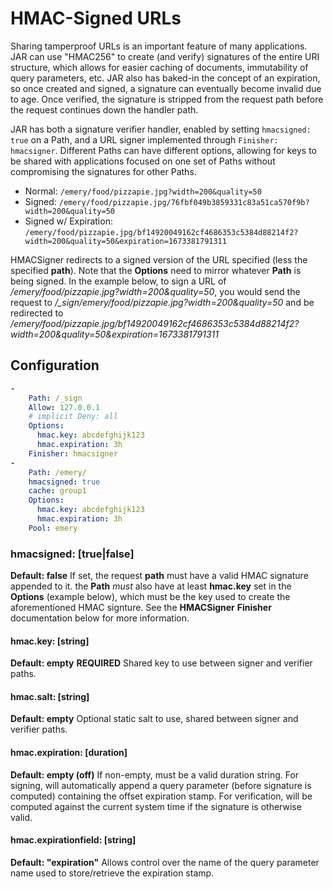 # HMAC-Signed URLs

Sharing tamperproof URLs is an important feature of many applications. JAR can use "HMAC256" to create (and verify) signatures of the entire URI structure, which allows for easier caching of documents, immutability of query parameters, etc. JAR also has baked-in the concept of an expiration, so once created and signed, a signature can eventually become invalid due to age. Once verified, the signature is stripped from the request path before the request continues down the handler path. 

JAR has both a signature verifier handler, enabled by setting `hmacsigned: true` on a Path, and a URL signer implemented through `Finisher: hmacsigner`. Different Paths can have different options, allowing for keys to be shared with applications focused on one set of Paths without compromising the signatures for other Paths.

* Normal: `/emery/food/pizzapie.jpg?width=200&quality=50`
* Signed: `/emery/food/pizzapie.jpg/76fbf049b3859331c83a51ca570f9b?width=200&quality=50`
* Signed w/ Expiration: `/emery/food/pizzapie.jpg/bf14920049162cf4686353c5384d88214f2?width=200&quality=50&expiration=1673381791311`

HMACSigner redirects to a signed version of the URL specified (less the specified **path**). Note that the **Options** need to mirror whatever **Path** is being signed. In the example below, to sign a URL of */emery/food/pizzapie.jpg?width=200&quality=50*, you would send the request to */_sign/emery/food/pizzapie.jpg?width=200&quality=50* and be redirected to */emery/food/pizzapie.jpg/bf14920049162cf4686353c5384d88214f2?width=200&quality=50&expiration=1673381791311*

## Configuration

```yaml
-
    Path: /_sign
    Allow: 127.0.0.1
    # implicit Deny: all
    Options:
      hmac.key: abcdefghijk123
      hmac.expiration: 3h
    Finisher: hmacsigner
-
    Path: /emery/
    hmacsigned: true
    cache: group1
    Options:
      hmac.key: abcdefghijk123
      hmac.expiration: 3h
    Pool: emery
```

### hmacsigned: [true|false]

**Default: false**
If set, the request **path** must have a valid HMAC signature appended to it. the **Path** *must* also have at least **hmac.key** set in the **Options** (example below), which must be the key used to create the aforementioned HMAC signture. See the **HMACSigner** **Finisher** documentation below for more information.

#### hmac.key: [string]

**Default: empty**
**REQUIRED**
Shared key to use between signer and verifier paths.

#### hmac.salt: [string]

**Default: empty**
Optional static salt to use, shared between signer and verifier paths.

#### hmac.expiration: [duration]

**Default: empty (off)**
If non-empty, must be a valid duration string. For signing, will automatically append a query parameter (before signature is computed) containing the offset expiration stamp. For verification, will be computed against the current system time if the signature is otherwise valid.

#### hmac.expirationfield: [string]

**Default: "expiration"**
Allows control over the name of the query parameter name used to store/retrieve the expiration stamp.

